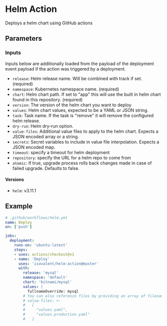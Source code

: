 # Helm Action

Deploys a helm chart using GitHub actions
## Parameters

### Inputs

Inputs below are additionally loaded from the payload of the deployment event
payload if the action was triggered by a deployment.

- `release`: Helm release name. Will be combined with track if set. (required)
- `namespace`: Kubernetes namespace name. (required)
- `chart`: Helm chart path. If set to "app" this will use the built in helm
  chart found in this repository. (required)
- `version`: The version of the helm chart you want to deploy
- `values`: Helm chart values, expected to be a YAML or JSON string.
- `task`: Task name. If the task is "remove" it will remove the configured helm
  release.
- `dry-run`: Helm dry-run option.
- `value-files`: Additional value files to apply to the helm chart. Expects a
  JSON encoded array or a string.
- `secrets`: Secret variables to include in value file interpolation. Expects a
  JSON encoded map.
- `timeout`: specify a timeout for helm deployment
- `repository`: specify the URL for a helm repo to come from
- `atomic`: If true, upgrade process rolls back changes made in case of failed upgrade. Defaults to false.


#### Versions

- `helm`: v3.11.1

## Example

```yaml
# .github/workflows/helm.yml
name: Deploy
on: ['push']

jobs:
  deployment:
    runs-on: 'ubuntu-latest'
    steps:
    - uses: actions/checkout@v1
    - name: 'Deploy'
      uses: 'isovalent/helm-action@master'
      with:
        release: 'mysql'
        namespace: 'default'
        chart: 'bitnami/mysql'
        values: |
          fullnameOverride: mysql
        # You can also reference files by providing an array of filenames
        # value-files: >-
        #   [
        #     "values.yaml",
        #     "values.production.yaml"
        #   ]
```
